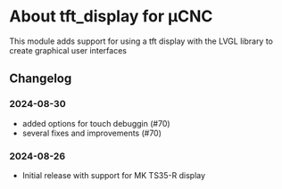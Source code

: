 # About tft_display for µCNC

This module adds support for using a tft display with the LVGL library to create graphical user interfaces

## Changelog

### 2024-08-30

- added options for touch debuggin (#70)
- several fixes and improvements (#70)

### 2024-08-26

- Initial release with support for MK TS35-R display

